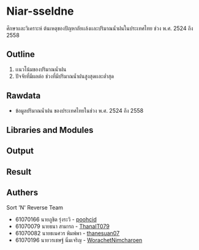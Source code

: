 # Niar-sseldne
   ศึกษาเเละวิเคราะห์ ต้นเหตุของปัญหาถัยเเล้งเเละปริมาณน้ำฝนในประเทศไทย ช่วง พ.ศ. 2524 ถึง 2558
## Outline
   1. เเนวโน้มของปริมาณน้ำฝน
   2. ปัจจัยที่มีผลต่อ ช่วงที่มีปริมาณน้ำฝนสูงสุดเเละต่ำสุด

## Rawdata
   - ข้อมูลปริมาณน้ำฝน ของประเทศไทยในช่วง พ.ศ. 2524 ถึง 2558

## Libraries and Modules

## Output

## Result

## Authers
Sort 'N' Reverse Team
- 61070166    นายภูชิต รุ่งระวิ     - [poohcid](https://github.com/poohcid)
- 61070079    นายธนา สามารถ         - [ThanaIT079](https://github.com/ThanaIT079)
- 61070082    นายธเนศวร พิมพ์พา     - [thanesuan07](https://github.com/thanesuan07)
- 61070196    นายวรเชษฐ์ นิ่มเจริญ  - [WorachetNimcharoen](https://github.com/WorachetNimcharoen)
